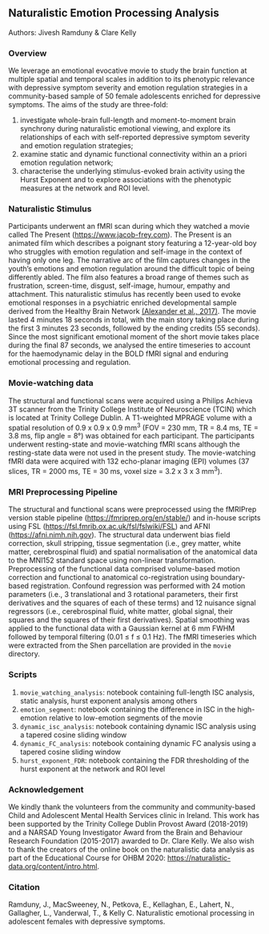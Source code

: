 ## Naturalistic Emotion Processing Analysis

Authors: Jivesh Ramduny & Clare Kelly

### Overview

We leverage an emotional evocative movie to study the brain function at multiple spatial and temporal scales in addition to its phenotypic relevance with depressive symptom severity and emotion regulation strategies in a community-based sample of 50 female adolescents enriched for depressive symptoms. The aims of the study are three-fold:
1. investigate whole-brain full-length and moment-to-moment brain synchrony during naturalistic emotional viewing, and explore its relationships of each with self-reported depressive symptom severity and emotion regulation strategies;
2. examine static and dynamic functional connectivity within an a priori emotion regulation network;
3. characterise the underlying stimulus-evoked brain activity using the Hurst Exponent and to explore associations with the phenotypic measures at the network and ROI level.

### Naturalistic Stimulus

Participants underwent an fMRI scan during which they watched a movie called The Present (https://www.jacob-frey.com). The Present is an animated film which describes a poignant story featuring a 12-year-old boy who struggles with emotion regulation and self-image in the context of having only one leg. The narrative arc of the film captures changes in the youth’s emotions and emotion regulation around the difficult topic of being differently abled. The film also features a broad range of themes such as frustration, screen-time, disgust, self-image, humour, empathy and attachment. This naturalistic stimulus has recently been used to evoke emotional responses in a psychiatric enriched developmental sample derived from the Healthy Brain Network [(Alexander et al., 2017)](https://www.nature.com/articles/sdata2017181). The movie lasted 4 minutes 18 seconds in total, with the main story taking place during the first 3 minutes 23 seconds, followed by the ending credits (55 seconds). Since the most significant emotional moment of the short movie takes place during the final 87 seconds, we analysed the entire timeseries to account for the haemodynamic delay in the BOLD fMRI signal and enduring emotional processing and regulation.

### Movie-watching data

The structural and functional scans were acquired using a Philips Achieva 3T scanner from the Trinity College Institute of Neuroscience (TCIN) which is located at Trinity College Dublin. A T1-weighted MPRAGE volume with a spatial resolution of 0.9 x 0.9 x 0.9 mm<sup>3</sup> (FOV = 230 mm, TR = 8.4 ms, TE = 3.8 ms, flip angle = 8°) was obtained for each participant. The participants underwent resting-state and movie-watching fMRI scans although the resting-state data were not used in the present study. The movie-watching fMRI data were acquired with 132 echo-planar imaging (EPI) volumes (37 slices, TR = 2000 ms, TE = 30 ms, voxel size = 3.2 x 3 x 3 mm<sup>3</sup>).

### MRI Preprocessing Pipeline

The structural and functional scans were preprocessed using the fMRIPrep version stable pipeline (https://fmriprep.org/en/stable/) and in-house scripts using FSL (https://fsl.fmrib.ox.ac.uk/fsl/fslwiki/FSL) and AFNI (https://afni.nimh.nih.gov). The structural data underwent bias field correction, skull stripping, tissue segmentation (i.e., grey matter, white matter, cerebrospinal fluid) and spatial normalisation of the anatomical data to the MNI152 standard space using non-linear transformation. Preprocessing of the functional data comprised volume-based motion correction and functional to anatomical co-registration using boundary-based registration. Confound regression was performed with 24 motion parameters (i.e., 3 translational and 3 rotational parameters, their first derivatives and the squares of each of these terms) and 12 nuisance signal regressors (i.e., cerebrospinal fluid, white matter, global signal, their squares and the squares of their first derivatives). Spatial smoothing was applied to the functional data with a Gaussian kernel at 6 mm FWHM followed by temporal filtering (0.01 ≤ f ≤  0.1 Hz). The fMRI timeseries which were extracted from the Shen parcellation are provided in the `movie` directory.

### Scripts

1. `movie_watching_analysis`: notebook containing full-length ISC analysis, static analysis, hurst exponent analysis among others
2. `emotion_segment`: notebook containing the difference in ISC in the high-emotion relative to low-emotion segments of the movie
3. `dynamic_isc_analysis`: notebook containing dynamic ISC analysis using a tapered cosine sliding window
4. `dynamic_FC_analysis`: notebook containing dynamic FC analysis using a tapered cosine sliding window
5. `hurst_exponent_FDR`: notebook containing the FDR thresholding of the hurst exponent at the network and ROI level

### Acknowledgement
We kindly thank the volunteers from the community and community-based Child and Adolescent Mental Health Services clinic in Ireland. This work has been supported by the Trinity College Dublin Provost Award (2018-2019) and a NARSAD Young Investigator Award from the Brain and Behaviour Research Foundation (2015-2017) awarded to Dr. Clare Kelly. We also wish to thank the creators of the online book on the naturalistic data analysis as part of the Educational Course for OHBM 2020: https://naturalistic-data.org/content/intro.html.

### Citation

Ramduny, J., MacSweeney, N., Petkova, E., Kellaghan, E., Lahert, N., Gallagher, L., Vanderwal, T., & Kelly C. Naturalistic emotional processing in adolescent females with depressive symptoms.

